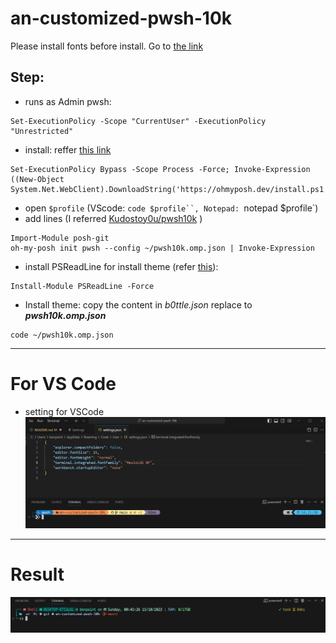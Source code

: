 # an-customized-pwsh-10k
Please install fonts before install. Go to [the link](https://ohmyposh.dev/docs/installation/fonts)

## Step:
- runs as Admin pwsh: 
```
Set-ExecutionPolicy -Scope "CurrentUser" -ExecutionPolicy "Unrestricted"
```

- install: reffer [this link](https://ohmyposh.dev/docs/installation/windows)
```
Set-ExecutionPolicy Bypass -Scope Process -Force; Invoke-Expression ((New-Object System.Net.WebClient).DownloadString('https://ohmyposh.dev/install.ps1'))
```
- open `$profile` (VScode: `code $profile``, Notepad: `notepad $profile`) 
- add lines (I referred [Kudostoy0u/pwsh10k](https://github.com/Kudostoy0u/pwsh10k/blob/master/README.md) )
```
Import-Module posh-git
oh-my-posh init pwsh --config ~/pwsh10k.omp.json | Invoke-Expression
```
- install PSReadLine for install theme (refer [this](https://stackoverflow.com/questions/71170461/set-psreadlineoption-a-parameter-cannot-be-found-that-matches-parameter-name-p)):
```
Install-Module PSReadLine -Force
```
- Install theme: copy the content in *b0ttle.json* replace to ***pwsh10k.omp.json*** 
```
code ~/pwsh10k.omp.json
```

---
# For VS Code
- setting for VSCode
![VS Setting](vs-setting.jpg)
---
# Result
![Alt text](image.png)
